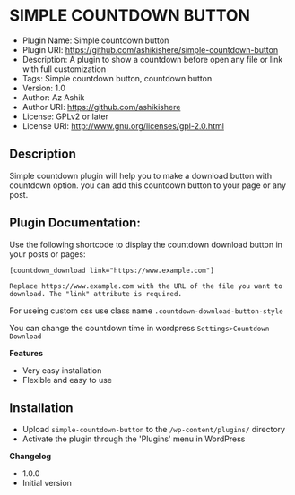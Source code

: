 
# SIMPLE COUNTDOWN BUTTON


* Plugin Name: Simple countdown button
* Plugin URI: https://github.com/ashikishere/simple-countdown-button
* Description: A plugin to show a countdown before open any file or link with full customization 
* Tags: Simple countdown button, countdown  button
* Version: 1.0
* Author: Az Ashik
* Author URI: https://github.com/ashikishere
* License: GPLv2 or later 
* License URI: http://www.gnu.org/licenses/gpl-2.0.html


## Description
Simple countdown plugin will help you to make a download button with countdown option. you can add this countdown button to your page or any post.



## Plugin Documentation:

Use the following shortcode to display the countdown download button in your posts or pages:

`[countdown_download link="https://www.example.com"]`

`Replace https://www.example.com with the URL of the file you want to download. The "link" attribute is required.`

For useing custom css use class name `.countdown-download-button-style`

You can change the countdown time in wordpress `Settings>Countdown Download`

**Features**
* Very easy installation
* Flexible and easy to use

## Installation
*  Upload `simple-countdown-button` to the `/wp-content/plugins/` directory
*  Activate the plugin through the 'Plugins' menu in WordPress

**Changelog**
* 1.0.0
* Initial version
